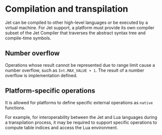 # Compilation and transpilation

Jet can be compiled to other high-level languages or be executed by a virtual machine. For Jet support, a platform must provide its own compiler subset of the Jet Compiler that traverses the abstract syntax tree and compile-time symbols.

## Number overflow

Operations whose result cannot be represented due to range limit cause a number overflow, such as `Int.MAX_VALUE + 1`. The result of a number overflow is implementation defined.

## Platform-specific operations

It is allowed for platforms to define specific external operations as `native` functions.

For example, for interoperability between the Jet and Lua languages during a transpilation process, it may be required to support specific operations to compute table indices and access the Lua environment.